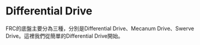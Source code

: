# Differential Drive
FRC的底盤主要分為三種，分別是Differential Drive、Mecanum Drive、Swerve Drive。這裡我們從簡單的Differential Drive開始。